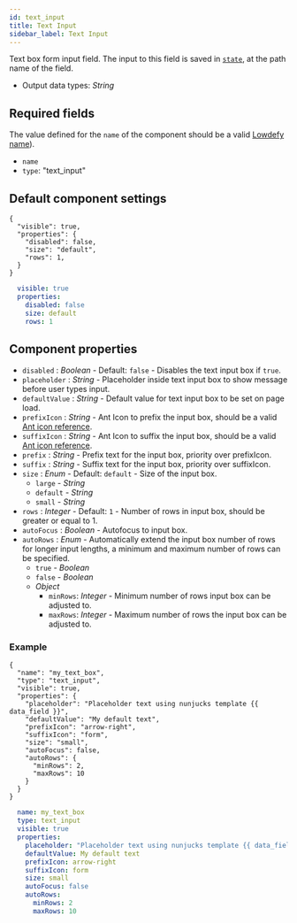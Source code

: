 ```yaml
---
id: text_input
title: Text Input
sidebar_label: Text Input
---
```


Text box form input field. The input to this field is saved in [`state`](concepts/state.md), at the path name of the field.
- Output data types: _String_

## Required fields

The value defined for the `name` of the component should be a valid [Lowdefy name](concepts/lowdefy-file.md#names-and-ids)).

- `name`
- `type`: "text_input"

## Default component settings

<!--DOCUSAURUS_CODE_TABS-->
<!--JSON-->
```json5
{
  "visible": true,
  "properties": {
    "disabled": false,
    "size": "default",
    "rows": 1,
  }
}
```
<!--YAML-->
```yaml
  visible: true
  properties:
    disabled: false
    size: default
    rows: 1
```
<!--END_DOCUSAURUS_CODE_TABS-->

## Component properties

- `disabled` : _Boolean_ - Default: `false` - Disables the text input box if `true`.
- `placeholder` : _String_ - Placeholder inside text input box to show message before user types input.
- `defaultValue` : _String_ - Default value for text input box to be set on page load.
- `prefixIcon` :  _String_ - Ant Icon to prefix the input box, should be a valid [Ant icon reference](https://ant.design/components/icon/).
- `suffixIcon` :  _String_ - Ant Icon to suffix the input box, should be a valid [Ant icon reference](https://ant.design/components/icon/).
- `prefix` :  _String_ - Prefix text for the input box, priority over prefixIcon.
- `suffix` :  _String_ - Suffix text for the input box, priority over suffixIcon.
- `size` : _Enum_ - Default: `default` - Size of the input box.
  - `large` - _String_
  - `default` - _String_
  - `small` - _String_
- `rows` : _Integer_ - Default: `1` - Number of rows in input box, should be greater or equal to 1.
- `autoFocus` : _Boolean_ - Autofocus to input box.
- `autoRows` : _Enum_ - Automatically extend the input box number of rows for longer input lengths, a minimum and maximum number of rows can be specified.
  - `true` - _Boolean_
  - `false` - _Boolean_
  - _Object_
    - `minRows`: _Integer_ - Minimum number of rows input box can be adjusted to.
    - `maxRows`: _Integer_ - Maximum number of rows the input box can be adjusted to.

### Example

<!--DOCUSAURUS_CODE_TABS-->
<!--JSON-->
```json5
{
  "name": "my_text_box",
  "type": "text_input",
  "visible": true,
  "properties": {
    "placeholder": "Placeholder text using nunjucks template {{ data_field }}",
    "defaultValue": "My default text",
    "prefixIcon": "arrow-right",
    "suffixIcon": "form",
    "size": "small",
    "autoFocus": false,
    "autoRows": {
      "minRows": 2,
      "maxRows": 10
    }
  }
}
```
<!--YAML-->
```yaml
  name: my_text_box
  type: text_input
  visible: true
  properties:
    placeholder: "Placeholder text using nunjucks template {{ data_field }}"
    defaultValue: My default text
    prefixIcon: arrow-right
    suffixIcon: form
    size: small
    autoFocus: false
    autoRows:
      minRows: 2
      maxRows: 10
```
<!--END_DOCUSAURUS_CODE_TABS-->